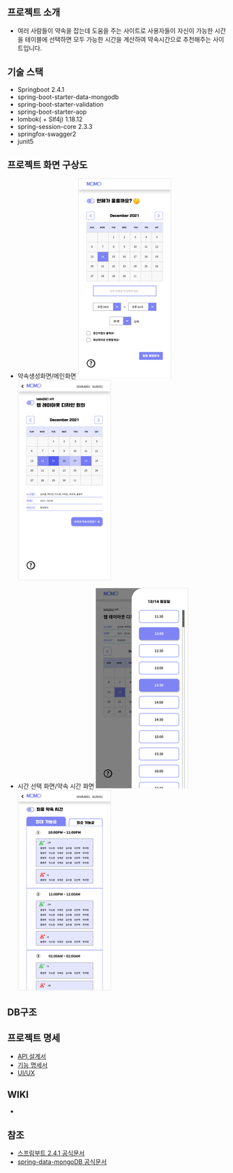 ## 프로젝트 소개
- 여러 사람들이 약속을 잡는데 도움을 주는 사이트로 사용자들이 자신이 가능한 시간을 테이블에 선택하면 모두 가능한 시간을 계산하여 약속시간으로 추천해주는 사이트입니다.

## 기술 스택
   - Springboot 2.4.1
   - spring-boot-starter-data-mongodb
   - spring-boot-starter-validation
   - spring-boot-starter-aop
   - lombok( + Slf4j) 1.18.12
   - spring-session-core 2.3.3
   - springfox-swagger2
   - junit5

   
## 프로젝트 화면 구상도
- 약속생성화면/메인화면
![약속 생성 화면](./image/2021-08-04-00-04-17.png)
![메인 화면](./image/2021-08-04-00-05-57.png)

- 시간 선택 화면/약속 시간 화면
![시간 선택 화면](./image/2021-08-04-00-05-19.png)
![약속 시간 화면](./image/2021-08-04-00-07-32.png)

## DB구조

###

## 프로젝트 명세
- [API 설계서](https://momoapi.azurewebsites.net/swagger-ui.html)
- [기능 명세서](https://www.notion.so/452c8c2414eb4e728c4f276fd02b075f?v=ab3467090fbf4f1ba295b68434339353)
- [UI/UX](https://xd.adobe.com/view/96c60e58-6479-4449-be6e-20c8b7928544-c395/)

## WIKI
- 



## 참조
- [스프링부트 2.4.1 공식문서](https://docs.spring.io/spring-boot/docs/2.4.1-SNAPSHOT/reference/pdf/spring-boot-reference.pdf)
- [spring-data-mongoDB 공식문서](https://docs.spring.io/spring-data/mongodb/docs/3.2.3/reference/html/#reference)

